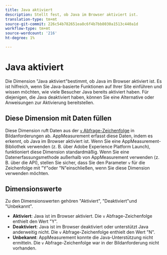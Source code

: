 ```yaml
---
title: Java aktiviert
description: Stellt fest, ob Java im Browser aktiviert ist.
translation-type: tm+mt
source-git-commit: 226c54b782651ea8c6f4b7bb8030a1513c440a1d
workflow-type: tm+mt
source-wordcount: '216'
ht-degree: 1%

---
```



# Java aktiviert

Die Dimension &quot;Java aktiviert&quot;bestimmt, ob Java im Browser aktiviert ist. Es ist hilfreich, wenn Sie Java-basierte Funktionen auf Ihrer Site einführen und wissen möchten, wie viele Besucher Java bereits aktiviert haben. Für diejenigen, die Java deaktiviert haben, können Sie eine Alternative oder Anweisungen zur Aktivierung bereitstellen.

## Diese Dimension mit Daten füllen

Diese Dimension ruft Daten aus der [`v` Abfrage-Zeichenfolge](/help/implement/validate/query-parameters.md) in Bildanforderungen ab. AppMeasurement erfasst diese Daten, indem es erkennt, ob Java im Browser aktiviert ist. Wenn Sie eine AppMeasurement-Bibliothek verwenden (z. B. über Adobe Experience Platform Launch), funktioniert diese Dimension standardmäßig. Wenn Sie eine Datenerfassungsmethode außerhalb von AppMeasurement verwenden (z. B. über die API), stellen Sie sicher, dass Sie den Parameter `v` für die Zeichenfolge mit &quot;Y&quot;oder &quot;N&quot;einschließen, wenn Sie diese Dimension verwenden möchten.

## Dimensionswerte

Zu den Dimensionswerten gehören &quot;Aktiviert&quot;, &quot;Deaktiviert&quot;und &quot;Unbekannt&quot;.

* **Aktiviert**: Java ist im Browser aktiviert. Die `v` Abfrage-Zeichenfolge enthielt den Wert &quot;Y&quot;.
* **Deaktiviert**: Java ist im Browser deaktiviert oder unterstützt Java anderweitig nicht. Die `v` Abfrage-Zeichenfolge enthielt den Wert &quot;N&quot;.
* **Unbekannt**: AppMeasurement konnte die Java-Unterstützung nicht ermitteln. Die `v` Abfrage-Zeichenfolge war in der Bildanforderung nicht vorhanden.

